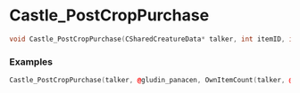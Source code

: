 # Castle_PostCropPurchase

```cpp - C++
void Castle_PostCropPurchase(CSharedCreatureData* talker, int itemID, int count);
```

### Examples
```cpp - C++
Castle_PostCropPurchase(talker, @gludin_panacen, OwnItemCount(talker, @gludin_panacen));
```

